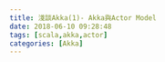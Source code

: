 ```yaml
---
title: 淺談Akka(1)- Akka與Actor Model
date: 2018-06-10 09:28:48
tags: [scala,akka,actor]
categories: [Akka]
---
```

